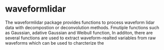 # waveformlidar
The waveformlidar package provides functions to process waveform lidar data with decompostion or deconvolution methods. Fmutiple functions such as Gaussian, adative Gaussian and Weibull function, 
In additon, there are several functions are used to extract waveform-realted variables from raw waveforms which can be used to charcterize the 
